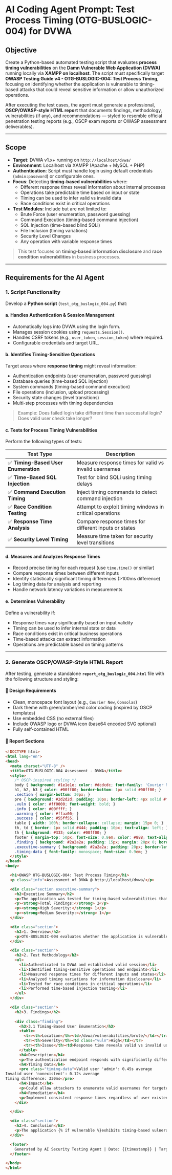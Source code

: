 # AI Coding Agent Prompt: Test Process Timing (OTG-BUSLOGIC-004) for DVWA

## Objective

Create a Python-based automated testing script that evaluates **process timing vulnerabilities** on the **Damn Vulnerable Web Application (DVWA)** running locally via **XAMPP on localhost**. The script must specifically target **OWASP Testing Guide v4 - OTG-BUSLOGIC-004: Test Process Timing**, focusing on identifying whether the application is vulnerable to timing-based attacks that could reveal sensitive information or allow unauthorized operations.

After executing the test cases, the agent must generate a professional, **OSCP/OWASP-style HTML report** that documents findings, methodology, vulnerabilities (if any), and recommendations — styled to resemble official penetration testing reports (e.g., OSCP exam reports or OWASP assessment deliverables).

---

## Scope

- **Target**: DVWA v1.x+ running on `http://localhost/dvwa/`
- **Environment**: Localhost via XAMPP (Apache + MySQL + PHP)
- **Authentication**: Script must handle login using default credentials (`admin:password`) or configurable ones.
- **Focus**: Detecting **timing-based vulnerabilities** where:
  - Different response times reveal information about internal processes
  - Operations take predictable time based on input or state
  - Timing can be used to infer valid vs invalid data
  - Race conditions exist in critical operations
- **Test Modules**: Include but are not limited to:
  - Brute Force (user enumeration, password guessing)
  - Command Execution (timing-based command injection)
  - SQL Injection (time-based blind SQLi)
  - File Inclusion (timing variations)
  - Security Level Changes
  - Any operation with variable response times

> This test focuses on **timing-based information disclosure** and **race condition vulnerabilities** in business processes.

---

## Requirements for the AI Agent

### 1. **Script Functionality**

Develop a **Python script** (`test_otg_buslogic_004.py`) that:

#### a. **Handles Authentication & Session Management**
- Automatically logs into DVWA using the login form.
- Manages session cookies using `requests.Session()`.
- Handles CSRF tokens (e.g., `user_token`, `session_token`) where required.
- Configurable credentials and target URL.

#### b. **Identifies Timing-Sensitive Operations**
Target areas where **response timing** might reveal information:
- Authentication endpoints (user enumeration, password guessing)
- Database queries (time-based SQL injection)
- System commands (timing-based command execution)
- File operations (inclusion, upload processing)
- Security state changes (level transitions)
- Multi-step processes with timing dependencies

> Example: Does failed login take different time than successful login? Does valid user check take longer?

#### c. **Tests for Process Timing Vulnerabilities**
Perform the following types of tests:

| Test Type | Description |
|---------|-------------|
| ✅ **Timing-Based User Enumeration** | Measure response times for valid vs invalid usernames |
| ✅ **Time-Based SQL Injection** | Test for blind SQLi using timing delays |
| ✅ **Command Execution Timing** | Inject timing commands to detect command injection |
| ✅ **Race Condition Testing** | Attempt to exploit timing windows in critical operations |
| ✅ **Response Time Analysis** | Compare response times for different inputs or states |
| ✅ **Security Level Timing** | Measure time taken for security level transitions |

#### d. **Measures and Analyzes Response Times**
- Record precise timing for each request (use `time.time()` or similar)
- Compare response times between different inputs
- Identify statistically significant timing differences (>100ms difference)
- Log timing data for analysis and reporting
- Handle network latency variations in measurements

#### e. **Determines Vulnerability**
Define a vulnerability if:
- Response times vary significantly based on input validity
- Timing can be used to infer internal state or data
- Race conditions exist in critical business operations
- Time-based attacks can extract information
- Operations are predictable based on timing patterns

---

### 2. **Generate OSCP/OWASP-Style HTML Report**

After testing, generate a standalone **`report_otg_buslogic_004.html`** file with the following structure and styling:

#### 🔹 Design Requirements
- Clean, monospace font layout (e.g., `Courier New`, `Consolas`)
- Dark theme with green/amber/red color coding (inspired by OSCP templates)
- Use embedded CSS (no external files)
- Include OWASP logo or DVWA icon (base64 encoded SVG optional)
- Fully self-contained HTML

#### 🔹 Report Sections

```html
<!DOCTYPE html>
<html lang="en">
<head>
  <meta charset="UTF-8" />
  <title>OTG-BUSLOGIC-004 Assessment - DVWA</title>
  <style>
    /* OSCP-inspired styling */
    body { background: #1e1e1e; color: #dcdcdc; font-family: 'Courier New', monospace; padding: 20px; }
    h1, h2, h3 { color: #00ff00; border-bottom: 1px solid #00ff00; }
    .section { margin-bottom: 30px; }
    pre { background: #2d2d2d; padding: 10px; border-left: 4px solid #ff9900; overflow-x: auto; }
    .vuln { color: #ff0000; font-weight: bold; }
    .info { color: #00ffff; }
    .warning { color: #ffaa00; }
    .success { color: #55ff55; }
    table { width: 100%; border-collapse: collapse; margin: 15px 0; }
    th, td { border: 1px solid #444; padding: 10px; text-align: left; }
    th { background: #333; color: #00ff00; }
    footer { margin-top: 50px; font-size: 0.8em; color: #888; text-align: center; }
    .finding { background: #2a2a2a; padding: 15px; margin: 20px 0; border-left: 5px solid #ff5555; }
    .executive-summary { background: #2a2a2a; padding: 20px; border-left: 4px solid #00ff00; }
    .timing-data { font-family: monospace; font-size: 0.9em; }
  </style>
</head>
<body>

  <h1>OWASP OTG-BUSLOGIC-004: Test Process Timing</h1>
  <p class="info">Assessment of DVWA @ http://localhost/dvwa/</p>

  <div class="section executive-summary">
    <h2>Executive Summary</h2>
    <p>The application was tested for timing-based vulnerabilities that could reveal sensitive information or allow unauthorized operations through response time analysis.</p>
    <p><strong>Total Findings:</strong> 2</p>
    <p><strong>High Severity:</strong> 1</p>
    <p><strong>Medium Severity:</strong> 1</p>
  </div>

  <div class="section">
    <h2>1. Overview</h2>
    <p>OTG-BUSLOGIC-004 evaluates whether the application is vulnerable to timing-based attacks that can reveal information about internal processes, user existence, or database structure through response time analysis.</p>
  </div>

  <div class="section">
    <h2>2. Test Methodology</h2>
    <ul>
      <li>Authenticated to DVWA and established valid session</li>
      <li>Identified timing-sensitive operations and endpoints</li>
      <li>Measured response times for different inputs and states</li>
      <li>Analyzed timing variations for information disclosure</li>
      <li>Tested for race conditions in critical operations</li>
      <li>Performed time-based injection testing</li>
    </ul>
  </div>

  <div class="section">
    <h2>3. Findings</h2>
    
    <div class="finding">
      <h3>3.1 Timing-Based User Enumeration</h3>
      <table>
        <tr><th>Location</th><td>/dvwa/vulnerabilities/brute/</td></tr>
        <tr><th>Severity</th><td class="vuln">High</td></tr>
        <tr><th>Issue</th><td>Response time reveals valid vs invalid usernames</td></tr>
      </table>
      <h4>Description</h4>
      <p>The authentication endpoint responds with significantly different timing for valid versus invalid usernames, allowing attackers to enumerate valid user accounts.</p>
      <h4>Timing Data</h4>
      <pre class="timing-data">Valid user 'admin': 0.45s average
Invalid user 'nonexistent': 0.12s average
Timing difference: 330ms</pre>
      <h4>Impact</h4>
      <p>Could allow attackers to enumerate valid usernames for targeted attacks.</p>
      <h4>Remediation</h4>
      <p>Implement consistent response times regardless of user existence. Use rate limiting and account lockout mechanisms.</p>
    </div>

  </div>

  <div class="section">
    <h2>4. Conclusion</h2>
    <p>The application {% if vulnerable %}exhibits timing-based vulnerabilities{% else %}properly handles process timing{% endif %} that could be exploited for information disclosure or unauthorized operations.</p>
  </div>

  <footer>
    Generated by AI Security Testing Agent | Date: {{timestamp}} | Target: localhost/DVWA
  </footer>

</body>
</html>